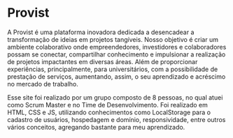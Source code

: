 # Provist

A Provist é uma plataforma inovadora dedicada a desencadear a transformação de ideias em projetos tangíveis. Nosso objetivo é criar um ambiente colaborativo onde empreendedores, investidores e colaboradores possam se conectar, compartilhar conhecimento e impulsionar a realização de projetos impactantes em diversas áreas. Além de proporcionar experiências, principalmente, para universitários, com a possibilidade de prestação de serviços, aumentando, assim, o seu aprendizado e acréscimo no mercado de trabalho.

Esse site foi realizado por um grupo composto de 8 pessoas, no qual atuei como Scrum Master e no Time de Desenvolvimento. Foi realizado em HTML, CSS e JS, utilizando conhecimentos como LocalStorage para o cadastro de usuários, hospedagem e domínio, responsividade, entre outros vários conceitos, agregando bastante para meu aprendizado. 


 
